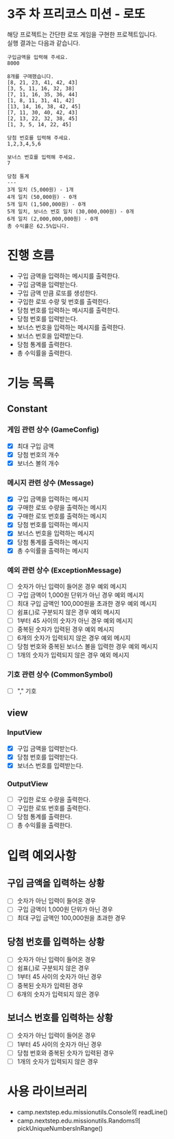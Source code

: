 # 3주 차 프리코스 미션 - 로또

해당 프로젝트는 간단한 로또 게임을 구현한 프로젝트입니다.
<br>
실행 결과는 다음과 같습니다.

```text
구입금액을 입력해 주세요.
8000

8개를 구매했습니다.
[8, 21, 23, 41, 42, 43] 
[3, 5, 11, 16, 32, 38] 
[7, 11, 16, 35, 36, 44] 
[1, 8, 11, 31, 41, 42] 
[13, 14, 16, 38, 42, 45] 
[7, 11, 30, 40, 42, 43] 
[2, 13, 22, 32, 38, 45] 
[1, 3, 5, 14, 22, 45]

당첨 번호를 입력해 주세요.
1,2,3,4,5,6

보너스 번호를 입력해 주세요.
7

당첨 통계
---
3개 일치 (5,000원) - 1개
4개 일치 (50,000원) - 0개
5개 일치 (1,500,000원) - 0개
5개 일치, 보너스 번호 일치 (30,000,000원) - 0개
6개 일치 (2,000,000,000원) - 0개
총 수익률은 62.5%입니다.
```

# 진행 흐름

- 구입 금액을 입력하는 메시지를 출력한다.
- 구입 금액을 입력받는다.
- 구입 금액 만큼 로또를 생성한다.
- 구입한 로또 수량 및 번호를 출력한다.
- 당첨 번호를 입력하는 메시지를 출력한다.
- 당첨 번호를 입력받는다.
- 보너스 번호을 입력하는 메시지를 출력한다.
- 보너스 번호을 입력받는다.
- 당첨 통계를 출력한다.
- 총 수익률을 출력한다.

# 기능 목록

## Constant

### 게임 관련 상수 (GameConfig)

- [x] 최대 구입 금액
- [x] 당첨 번호의 개수
- [x] 보너스 볼의 개수

### 메시지 관련 상수 (Message)

- [x] 구입 금액을 입력하는 메시지
- [x] 구매한 로또 수량을 출력하는 메시지
- [x] 구매한 로또 번호를 출력하는 메시지
- [x] 당첨 번호를 입력하는 메시지
- [x] 보너스 번호을 입력하는 메시지
- [x] 당첨 통계를 출력하는 메시지
- [x] 총 수익률을 출력하는 메시지

### 예외 관련 상수 (ExceptionMessage)

- [ ] 숫자가 아닌 입력이 들어온 경우 예외 메시지
- [ ] 구입 금액이 1,000원 단위가 아닌 경우 예외 메시지
- [ ] 최대 구입 금액인 100,000원을 초과한 경우 예외 메시지
- [ ] 쉼표(,)로 구분되지 않은 경우 예외 메시지
- [ ] 1부터 45 사이의 숫자가 아닌 경우 예외 메시지
- [ ] 중복된 숫자가 입력된 경우 예외 메시지
- [ ] 6개의 숫자가 입력되지 않은 경우 예외 메시지
- [ ] 당첨 번호와 중복된 보너스 볼을 입력한 경우 예외 메시지
- [ ] 1개의 숫자가 입력되지 않은 경우 예외 메시지

### 기호 관련 상수 (CommonSymbol)

- [ ] "," 기호

## view

### InputView

- [x] 구입 금액을 입력받는다.
- [x] 당첨 번호를 입력받는다.
- [x] 보너스 번호를 입력받는다.

### OutputView

- [ ] 구입한 로또 수량을 출력한다.
- [ ] 구입한 로또 번호를 출력한다.
- [ ] 당첨 통계를 출력한다.
- [ ] 총 수익률을 출력한다.

# 입력 예외사항

## 구입 금액을 입력하는 상황

- [ ] 숫자가 아닌 입력이 들어온 경우
- [ ] 구입 금액이 1,000원 단위가 아닌 경우
- [ ] 최대 구입 금액인 100,000원을 초과한 경우

## 당첨 번호를 입력하는 상황

- [ ] 숫자가 아닌 입력이 들어온 경우
- [ ] 쉼표(,)로 구분되지 않은 경우
- [ ] 1부터 45 사이의 숫자가 아닌 경우
- [ ] 중복된 숫자가 입력된 경우
- [ ] 6개의 숫자가 입력되지 않은 경우

## 보너스 번호를 입력하는 상황

- [ ] 숫자가 아닌 입력이 들어온 경우
- [ ] 1부터 45 사이의 숫자가 아닌 경우
- [ ] 당첨 번호와 중복된 숫자가 입력된 경우
- [ ] 1개의 숫자가 입력되지 않은 경우

# 사용 라이브러리

- camp.nextstep.edu.missionutils.Console의 readLine()
- camp.nextstep.edu.missionutils.Randoms의 pickUniqueNumbersInRange()
